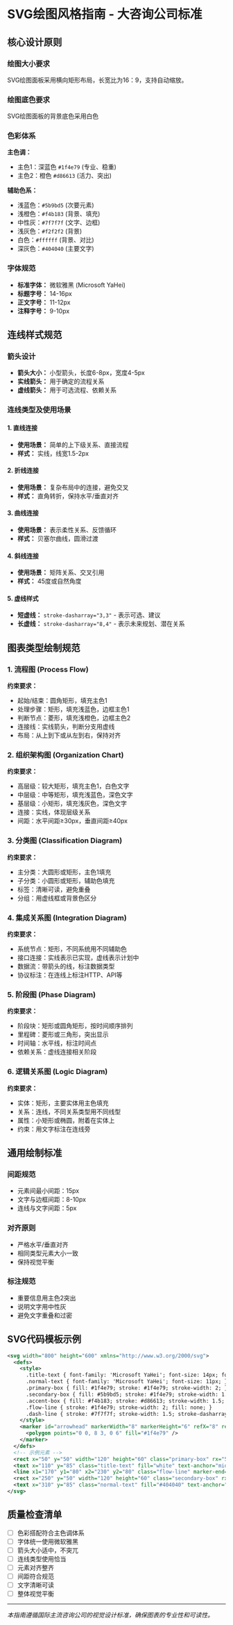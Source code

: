 # SVG绘图风格指南 - 大咨询公司标准

## 核心设计原则

### 绘图大小要求
SVG绘图面板采用横向矩形布局，长宽比为16：9，支持自动缩放。

### 绘图底色要求
SVG绘图面板的背景底色采用白色

### 色彩体系

**主色调：**
- 主色1：深蓝色 `#1f4e79` (专业、稳重)
- 主色2：橙色 `#d86613` (活力、突出)

**辅助色系：**
- 浅蓝色：`#5b9bd5` (次要元素)
- 浅橙色：`#f4b183` (背景、填充)
- 中性灰：`#7f7f7f` (文字、边框)
- 浅灰色：`#f2f2f2` (背景)
- 白色：`#ffffff` (背景、对比)
- 深灰色：`#404040` (主要文字)

### 字体规范
- **标准字体：** 微软雅黑 (Microsoft YaHei)
- **标题字号：** 14-16px
- **正文字号：** 11-12px
- **注释字号：** 9-10px

## 连线样式规范

### 箭头设计
- **箭头大小：** 小型箭头，长度6-8px，宽度4-5px
- **实线箭头：** 用于确定的流程关系
- **虚线箭头：** 用于可选流程、依赖关系

### 连线类型及使用场景

#### 1. 直线连接
- **使用场景：** 简单的上下级关系、直接流程
- **样式：** 实线，线宽1.5-2px

#### 2. 折线连接
- **使用场景：** 复杂布局中的连接，避免交叉
- **样式：** 直角转折，保持水平/垂直对齐

#### 3. 曲线连接
- **使用场景：** 表示柔性关系、反馈循环
- **样式：** 贝塞尔曲线，圆滑过渡

#### 4. 斜线连接
- **使用场景：** 矩阵关系、交叉引用
- **样式：** 45度或自然角度

#### 5. 虚线样式
- **短虚线：** `stroke-dasharray="3,3"` - 表示可选、建议
- **长虚线：** `stroke-dasharray="8,4"` - 表示未来规划、潜在关系

## 图表类型绘制规范

### 1. 流程图 (Process Flow)

**约束要求：**
- 起始/结束：圆角矩形，填充主色1
- 处理步骤：矩形，填充浅蓝色，边框主色1
- 判断节点：菱形，填充浅橙色，边框主色2
- 连接线：实线箭头，判断分支用虚线
- 布局：从上到下或从左到右，保持对齐

### 2. 组织架构图 (Organization Chart)

**约束要求：**
- 高层级：较大矩形，填充主色1，白色文字
- 中层级：中等矩形，填充浅蓝色，深色文字
- 基层级：小矩形，填充浅灰色，深色文字
- 连接：实线，体现层级关系
- 间距：水平间距≥30px，垂直间距≥40px

### 3. 分类图 (Classification Diagram)

**约束要求：**
- 主分类：大圆形或矩形，主色1填充
- 子分类：小圆形或矩形，辅助色填充
- 标签：清晰可读，避免重叠
- 分组：用虚线框或背景色区分

### 4. 集成关系图 (Integration Diagram)

**约束要求：**
- 系统节点：矩形，不同系统用不同辅助色
- 接口连接：实线表示已实现，虚线表示计划中
- 数据流：带箭头的线，标注数据类型
- 协议标注：在连线上标注HTTP、API等

### 5. 阶段图 (Phase Diagram)

**约束要求：**
- 阶段块：矩形或圆角矩形，按时间顺序排列
- 里程碑：菱形或三角形，突出显示
- 时间轴：水平线，标注时间点
- 依赖关系：虚线连接相关阶段

### 6. 逻辑关系图 (Logic Diagram)

**约束要求：**
- 实体：矩形，主要实体用主色填充
- 关系：连线，不同关系类型用不同线型
- 属性：小矩形或椭圆，附着在实体上
- 约束：用文字标注在连线旁

## 通用绘制标准

### 间距规范
- 元素间最小间距：15px
- 文字与边框间距：8-10px
- 连线与文字间距：5px

### 对齐原则
- 严格水平/垂直对齐
- 相同类型元素大小一致
- 保持视觉平衡

### 标注规范
- 重要信息用主色2突出
- 说明文字用中性灰
- 避免文字重叠和过密

## SVG代码模板示例

```svg
<svg width="800" height="600" xmlns="http://www.w3.org/2000/svg">
  <defs>
    <style>
      .title-text { font-family: 'Microsoft YaHei'; font-size: 14px; font-weight: bold; }
      .normal-text { font-family: 'Microsoft YaHei'; font-size: 11px; }
      .primary-box { fill: #1f4e79; stroke: #1f4e79; stroke-width: 2; }
      .secondary-box { fill: #5b9bd5; stroke: #1f4e79; stroke-width: 1.5; }
      .accent-box { fill: #f4b183; stroke: #d86613; stroke-width: 1.5; }
      .flow-line { stroke: #1f4e79; stroke-width: 2; fill: none; }
      .dash-line { stroke: #7f7f7f; stroke-width: 1.5; stroke-dasharray: 5,3; fill: none; }
    </style>
    <marker id="arrowhead" markerWidth="8" markerHeight="6" refX="8" refY="3" orient="auto">
      <polygon points="0 0, 8 3, 0 6" fill="#1f4e79" />
    </marker>
  </defs>
  <!-- 示例元素 -->
  <rect x="50" y="50" width="120" height="60" class="primary-box" rx="5"/>
  <text x="110" y="85" class="title-text" fill="white" text-anchor="middle">主要流程</text>
  <line x1="170" y1="80" x2="230" y2="80" class="flow-line" marker-end="url(#arrowhead)"/>
  <rect x="250" y="50" width="120" height="60" class="secondary-box" rx="5"/>
  <text x="310" y="85" class="normal-text" fill="#404040" text-anchor="middle">次要步骤</text>
</svg>
```

## 质量检查清单

- [ ] 色彩搭配符合主色调体系
- [ ] 字体统一使用微软雅黑
- [ ] 箭头大小适中，不突兀
- [ ] 连线类型使用恰当
- [ ] 元素对齐整齐
- [ ] 间距符合规范
- [ ] 文字清晰可读
- [ ] 整体视觉平衡

---

*本指南遵循国际主流咨询公司的视觉设计标准，确保图表的专业性和可读性。*